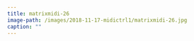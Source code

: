 ```yaml
---
title: matrixmidi-26
image-path: /images/2018-11-17-midictrl1/matrixmidi-26.jpg
caption: ""
---
```

